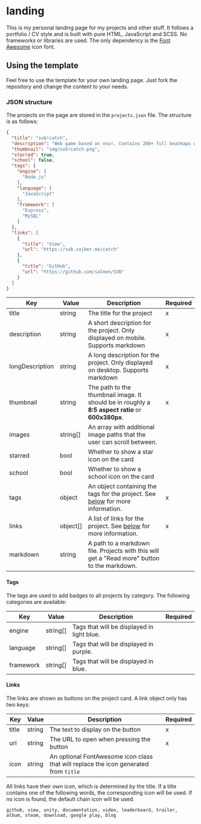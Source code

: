 # landing

This is my personal landing page for my projects and other stuff. It follows a portfolio / CV style and is built with pure HTML, JavaScript and SCSS. No frameworks or libraries are used. The only dependency is the [Font Awesome](https://fontawesome.com/) icon font.

## Using the template

Feel free to use the template for your own landing page. Just fork the repository and change the content to your needs.

### JSON structure

The projects on the page are stored in the `projects.json` file. The structure is as follows:

```json
{
  "title": "svb!catch",
  "description": "Web game based on osu!. Contains 200+ full beatmaps with music, 8 mods, online profiles and a custom difficulty system.",
  "thumbnail": "img/svb!catch.png",
  "starred": true,
  "school": false,
  "tags": {
    "engine": [
      "Node.js"
    ],
    "language": [
      "JavaScript"
    ],
    "framework": [
      "Express",
      "MySQL"
    ]
  },
  "links": [
    {
      "title": "View",
      "url": "https://svb.sajber.me/catch"
    },
    {
      "title": "GitHub",
      "url": "https://github.com/salmon/SVB"
    }
  ]
}
```

| Key             | Value    | Description                                                                                       | Required |
|-----------------|----------|---------------------------------------------------------------------------------------------------|----------|
| title           | string   | The title for the project                                                                         | x        |
| description     | string   | A short description for the project. Only displayed on mobile. Supports markdown                  | x        |
| longDescription | string   | A long description for the project. Only displayed on desktop. Supports markdown                  | x        |
| thumbnail       | string   | The path to the thumbnail image. It should be in roughly a **8:5 aspect ratio** or **600x380px**. | x        |
| images          | string[] | An array with additional image paths that the user can scroll between.                            |          |
| starred         | bool     | Whether to show a star icon on the card                                                           |          |
| school          | bool     | Whether to show a school icon on the card                                                         |          |
| tags            | object   | An object containing the tags for the project. See [below](#tags) for more information.           | x        |
| links           | object[] | A list of links for the project. See [below](#links) for more information.                        | x        |
| markdown        | string   | A path to a markdown file. Projects with this will get a "Read more" button to the markdown.      |          |

#### Tags

The tags are used to add badges to all projects by category. The following categories are available:

| Key       | Value    | Description                                | Required |
|-----------|----------|--------------------------------------------|----------|
| engine    | string[] | Tags that will be displayed in light blue. |          |
| language  | string[] | Tags that will be displayed in purple.     |          |
| framework | string[] | Tags that will be displayed in blue.       |          |

#### Links

The links are shown as buttons on the project card. A link object only has two keys:

| Key   | Value  | Description                                                                          | Required |
|-------|--------|--------------------------------------------------------------------------------------|----------|
| title | string | The text to display on the button                                                    | x        |
| url   | string | The URL to open when pressing the button                                             | x        |
| icon  | string | An optional FontAwesome icon class that will replace the icon generated from `title` |          |

All links have their own icon, which is determined by the title. If a title contains one of the following words, the corresponding icon will be used. If no icon is found, the default chain icon will be used. 

`github, view, unity, documentation, video, leaderboard, trailer, album, steam, download, google play, blog`
